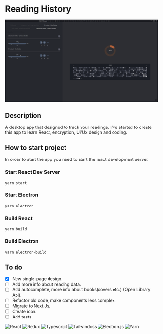 # Reading History
![main page](./assets/main.png)
## Description
A desktop app that designed to track your readings. I've started to create this app to learn React, encryption, Ui/Ux design and coding.

## How to start project
In order to start the app you need to start the react development server.

### Start React Dev Server
`yarn start`
### Start Electron
`yarn electron`
### Build React
`yarn build`
### Build Electron
`yarn electron-build`

## To do
- [x] New single-page design.
- [ ] Add more info about reading data.
- [ ] Add autocomplete, more info about books(covers etc.) (Open Library Api).
- [ ] Refactor old code, make components less complex.
- [ ] Migrate to Next.Js.
- [ ] Create icon.
- [ ] Add tests.

![React](https://img.shields.io/badge/React-20232A?style=for-the-badge&logo=react&logoColor=61DAFB)
![Redux](https://img.shields.io/badge/Redux-593D88?style=for-the-badge&logo=redux&logoColor=white)
![Typescript](https://img.shields.io/badge/TypeScript-007ACC?style=for-the-badge&logo=typescript&logoColor=white)
![Tailwindcss](https://img.shields.io/badge/Tailwind_CSS-38B2AC?style=for-the-badge&logo=tailwind-css&logoColor=white)
![Electron.js](https://img.shields.io/badge/Electron-191970?style=for-the-badge&logo=Electron&logoColor=white)
![Yarn](https://img.shields.io/badge/yarn-%232C8EBB.svg?style=for-the-badge&logo=yarn&logoColor=white)
